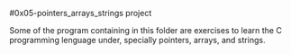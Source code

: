 #0x05-pointers_arrays_strings project

Some of the program containing in this folder are exercises to learn the C programming lenguage under, specially pointers, arrays, and strings.